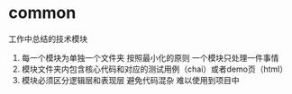 # common
工作中总结的技术模块

1. 每一个模块为单独一个文件夹 按照最小化的原则 一个模块只处理一件事情
2. 模块文件夹内包含核心代码和对应的测试用例（chai）或者demo页（html）
3. 模块必须区分逻辑层和表现层 避免代码混杂 难以使用到项目中
